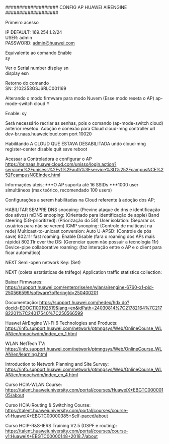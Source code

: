 ################### CONFIG AP HUAWEI AIRENGINE ###################

Primeiro acesso

  IP DEFAULT: 169.254.1.2/24   
  USER: admin   
  PASSWORD: admin@huawei.com     
 
Equivalente ao comando Enable   
  <Huawei>sy   

Ver o Serial number
  display sn   
  display esn  

Retorno do comando  
  SN: 2102353GSJ6RLC001169   
  
Alterando o modo firmware para modo Nuvem (Esse modo reseta o AP)
  ap-mode-switch cloud
  Y

Enable:
  sy

Será necessário recriar as senhas, pois o comando (ap-mode-switch cloud) anterior resetou.
Adoção e conexão para Cloud
  cloud-mng controller url dev-br.naas.huaweicloud.com port 10020

Habilitando A CLOUD QUE ESTAVA DESABILITADA
  undo cloud-mng register-center disable
  quit
  save
  reboot 

Acessar a Controladora e configurar o AP
  https://br.naas.huaweicloud.com/unisso/login.action?service=%2Funisess%2Fv1%2Fauth%3Fservice%3D%252FcampusNCE%252FcampusNCEIndex.html

  Informações úteis;
***O AP suporta até 16 SSIDs
***1000 user simultâneos (max teórico, recomendado 100 users)

Configurações a serem habilitadas na Cloud referente à adoção dos AP;

HABILITAR SEMPRE
DNS snooping:  (Previne ataque de dns e identificação dos ativos)
mDNS snooping:  (Orientado para identificação de apple)
Band steering (5G-prioritized): (Priorização do 5G)
User isolation: (Separar os usuários para não se verem)
IGMP snooping: (Controle de multicast na rede)
Multicast-to-unicast conversion:   Auto
U-APSD: (Controle de pós save)
802.11r fast roaming: Enable Disable (fara o roaming dos APs mais rápido)
802.11r over the DS:  (Gerenciar quem não possuir a tecnologia 11r)
Device-pipe collaborative roaming:  (faz interação entre o AP e o client para ficar automático)

NEXT 
  Semi-open network
  Key:  (Set)

NEXT (coleta estatísticas de tráfego)
  Application traffic statistics collection:
 
Baixar Firmwares:
https://support.huawei.com/enterprise/en/wlan/airengine-6760-x1-pid-250566599/software?offeringId=250400201

Documentação: https://support.huawei.com/hedex/hdx.do?docid=EDOC1100192519&lang=en&idPath=24030814%7C21782164%7C21782201%7C24017540%7C250566599

Huawei AirEngine Wi-Fi 6 Technologies and Products: 
https://info.support.huawei.com/network/ptmngsys/Web/OnlineCourse_WLAN/en/mooc/wdm/index_en_1.html

WLAN NetTech TV: 
https://info.support.huawei.com/network/ptmngsys/Web/OnlineCourse_WLAN/en/learning.html

Introduction to Network Planning and Site Survey: 
https://info.support.huawei.com/network/ptmngsys/Web/OnlineCourse_WLAN/en/mooc/wdm/index_en_4.html

Curso HCIA-WLAN Course: 
https://talent.huaweiuniversity.com/portal/courses/HuaweiX+EBGTC00000105/about

Curso HCIA-Routing & Switching Course:
https://talent.huaweiuniversity.com/portal/courses/course-v1:HuaweiX+EBGTC00000385+Self-paced/about

Curso HCIP-R&S-IERS Training V2.5 (OSPF e routing): 
https://talent.huaweiuniversity.com/portal/courses/course-v1:HuaweiX+EBGTC00000148+2018.7/about


  
